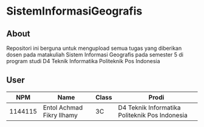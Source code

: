 # SistemInformasiGeografis
## About
Repositori ini berguna untuk mengupload semua tugas yang diberikan dosen pada matakuliah Sistem Informasi Geografis pada semester 5 di program studi D4 Teknik Informatika Politeknik Pos Indonesia

## User
NPM| Name| Class | Prodi
------------ | ------------- | ------------- | -------------
1144115| Entol Achmad Fikry Ilhamy| 3C| D4 Teknik Informatika Politeknik Pos Indonesia
